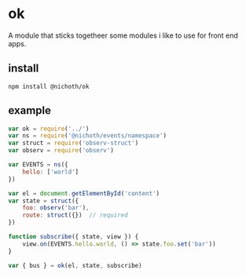 # ok
A module that sticks togetheer some modules i like to use for front end apps.

## install
```
npm install @nichoth/ok
```

## example
```js
var ok = require('../')
var ns = require('@nichoth/events/namespace')
var struct = require('observ-struct')
var observ = require('observ')

var EVENTS = ns({
    hello: ['world']
})

var el = document.getElementById('content')
var state = struct({
    foo: observ('bar'),
    route: struct({})  // required
})

function subscribe({ state, view }) {
    view.on(EVENTS.hello.world, () => state.foo.set('bar'))
}

var { bus } = ok(el, state, subscribe)
```